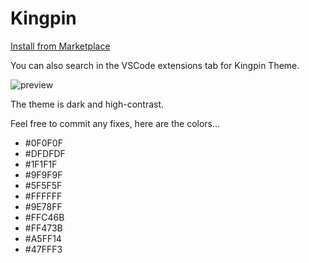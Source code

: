 # Kingpin

[Install from Marketplace](https://marketplace.visualstudio.com/items?itemName=goatsauce.kingpin-theme)

You can also search in the VSCode extensions tab for Kingpin Theme.

![preview](https://i.imgur.com/36bBdIh.png)

The theme is dark and high-contrast.

Feel free to commit any fixes, here are the colors...

- #0F0F0F
- #DFDFDF
- #1F1F1F
- #9F9F9F
- #5F5F5F
- #FFFFFF
- #9E78FF
- #FFC46B
- #FF473B
- #A5FF14
- #47FFF3
